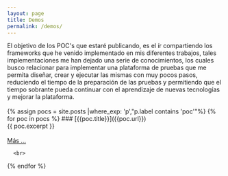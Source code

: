 ```yaml
---
layout: page
title: Demos
permalink: /demos/
---
```

<link rel="stylesheet" href="{{ "/assets/css/demo.css" | relative_url }}">
<div class = "p head">El objetivo de los POC's que estaré publicando, es el ír compartiendo los frameworks que he venido implementado en mis diferentes trabajos, tales implementaciones me han dejado una serie de conocimientos, los cuales busco relacionar para implementar una plataforma de pruebas que me permita diseñar, crear y ejecutar las mismas con muy pocos pasos, reduciendo el tiempo de la preparación de las pruebas y permitiendo que el tiempo sobrante pueda continuar con el aprendizaje de nuevas tecnologías y mejorar la plataforma.
<br><br>
</div>
{% assign pocs = site.posts |where_exp: 'p',"p.label contains 'poc'"%}
{% for poc in pocs %}
### [{{poc.title}}]({{poc.url}})
<div class = "demo-page">
      {{ poc.excerpt }} 
      <div class="seccMas"><br>
      <a href="{{ poc.url }}" class="more">Más ...</a>
      </div>
      
      <br>
</div>
{% endfor %}
